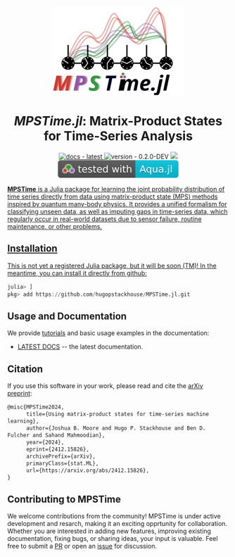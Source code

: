 <p align="center">
  <picture>
    <source srcset="docs/src/assets/logo-dark.svg" media="(prefers-color-scheme: dark)">
    <img src="docs/src/assets/logo.svg" alt="mpstime logo" height="200"/>
  </picture>
</p>


<h1 align="center"><em>MPSTime.jl</em>: Matrix-Product States for Time-Series Analysis</h1>


<p align="center">
  <a href="https://hugopstackhouse.github.io/MPSTime.jl/dev/">
    <img src="https://img.shields.io/badge/docs-latest-2ea44f?" alt="docs - latest">
  </a>
    <img src="https://img.shields.io/badge/version-0.1.0--DEV-blue?" alt="version - 0.2.0-DEV">
  </a>
    <img src="https://github.com/hugopstackhouse/MPSTime.jl/actions/workflows/CI.yml/badge.svg">
  </a>
  <a href="https://github.com/JuliaTesting/Aqua.jl">
    <img src="https://raw.githubusercontent.com/JuliaTesting/Aqua.jl/master/badge.svg">
</p>

__MPSTime__ is a Julia package for learning the joint probability distribution of time series directly from data using matrix-product state (MPS) methods inspired by quantum many-body physics. 
It provides a unified formalism for classifying unseen data, as well as imputing gaps in time-series data, which regularly occur in real-world datasets due to sensor failure, routine maintenance, or other problems.

## Installation
This is not yet a registered Julia package, but it will be soon (TM)! In the meantime, you can install it directly from github:

```Julia
julia> ]
pkg> add https://github.com/hugopstackhouse/MPSTime.jl.git
```

## Usage and Documentation
We provide [tutorials](https://hugopstackhouse.github.io/MPSTime.jl/dev/classification/) and basic usage examples in the documentation:
- [LATEST DOCS](https://hugopstackhouse.github.io/MPSTime.jl/) -- the latest documentation.

## Citation
If you use this software in your work, please read and cite the [arXiv preprint](https://arxiv.org/abs/2412.15826):
```
@misc{MPSTime2024,
      title={Using matrix-product states for time-series machine learning}, 
      author={Joshua B. Moore and Hugo P. Stackhouse and Ben D. Fulcher and Sahand Mahmoodian},
      year={2024},
      eprint={2412.15826},
      archivePrefix={arXiv},
      primaryClass={stat.ML},
      url={https://arxiv.org/abs/2412.15826}, 
}
```

## Contributing to MPSTime
We welcome contributions from the community! 
MPSTime is under active development and resarch, making it an exciting opprtunity for collaboration.
Whether you are interested in adding new features, improving existing documentation, fixing bugs, or sharing ideas, your input is valuable.
Feel free to submit a [PR](https://github.com/hugopstackhouse/MPSTime.jl/pulls) or open an [issue](https://github.com/hugopstackhouse/MPSTime.jl/issues) for discussion.
